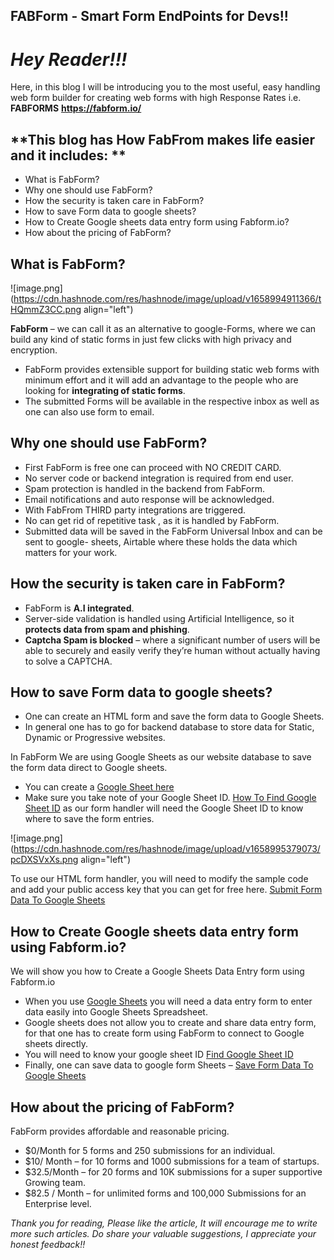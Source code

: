 ## FABForm - Smart Form EndPoints for Devs!!

# ***Hey Reader!!!***

Here, in this blog I will be introducing you to the most useful, easy handling web form builder for creating web forms with high Response Rates i.e. **FABFORMS** **https://fabform.io/**

## **This blog has How FabFrom makes life easier and it includes: **

- What is FabForm?
- Why one should use FabForm?
- How the security is taken care in FabForm?
- How to save Form data to google sheets?
- How to Create Google sheets data entry form using Fabform.io?
- How about the pricing of FabForm?

## **What is FabForm?**

![image.png](https://cdn.hashnode.com/res/hashnode/image/upload/v1658994911366/tHQmmZ3CC.png align="left")

**FabForm** – we can call it as an alternative to google-Forms, where we can build any kind of static forms in just few clicks with high privacy and encryption.  
	
-	FabForm provides extensible support for building static web forms with minimum effort and it will add an advantage to the people who are looking for **integrating of static forms**.
-	The submitted Forms will be available in the respective inbox as well as one can also use form to email.

## **Why one should use FabForm?**

-	First FabForm is free one can proceed with NO CREDIT CARD.
-	No server code or backend integration is required from end user.
-	Spam protection is handled in the backend from FabForm.
-	Email notifications and auto response will be acknowledged.
-	With FabFrom THIRD party integrations are triggered. 
-	No can get rid of repetitive task , as it is handled by FabForm.
-  Submitted data will be saved in the FabForm Universal Inbox and can be sent to google- 
    sheets, Airtable where these holds the data which matters for your work.

## **How the security is taken care in FabForm?**

-	FabForm is **A.I integrated**.
-	Server-side validation is handled using Artificial Intelligence, so it **protects data from 
    spam and phishing**.
-	**Captcha Spam is blocked** – where a significant number of users will be able to 
    securely and easily verify they’re human without actually having to solve a CAPTCHA. 


## **How to save Form data to google sheets?**

-	One can create an HTML form and save the form data to Google Sheets. 
-	In general one has to go for backend database to store data for Static, Dynamic or
    Progressive websites.

In FabForm We are using Google Sheets as our website database to save the form data direct to Google sheets.

-	You can create a [Google Sheet here](https://www.google.com/sheets)
-	Make sure you take note of your Google Sheet ID.  [How To Find Google Sheet ID](https://fabform.io/a/how-to-find-google-sheet-id) as our form handler will need the Google Sheet ID to know where to save the form entries.

![image.png](https://cdn.hashnode.com/res/hashnode/image/upload/v1658995379073/pcDXSVxXs.png align="left")

To use our HTML form handler, you will need to modify the sample code and add your public access key that you can get for free here. [Submit Form Data To Google Sheets](https://fabform.io/)

## **How to Create Google sheets data entry form using Fabform.io?**

We will show you how to Create a Google Sheets Data Entry form using Fabform.io
 
- When you use [Google Sheets](https://www.google.com/sheets) you will need a data entry form to enter data easily into Google Sheets Spreadsheet.
- Google sheets does not allow you to create and share data entry form, for that one has to create form using FabForm to connect to Google sheets directly.
- You will need to know your google sheet ID [Find Google Sheet ID](https://fabform.io/a/how-to-find-google-sheet-id)
- Finally, one can save data to google form Sheets – [Save Form Data To Google Sheets ](https://fabform.io/)

## **How about the pricing of FabForm?**

FabForm provides affordable and reasonable pricing.
-	$0/Month for 5 forms and 250 submissions for an individual.
-	$10/ Month – for 10 forms and 1000 submissions for a team of startups.
-	$32.5/Month – for 20 forms and 10K submissions for a super supportive Growing team.
-	$82.5 / Month – for unlimited forms and 100,000 Submissions for an Enterprise level.




*Thank you for reading, Please like the article, It will encourage me to write more such articles. Do share your valuable suggestions, I appreciate your honest feedback!!*


